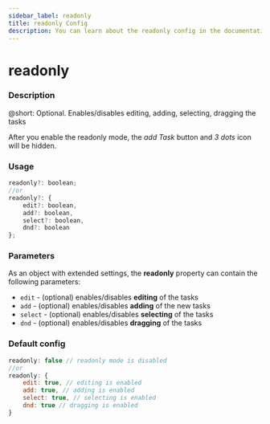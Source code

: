 ```yaml
---
sidebar_label: readonly
title: readonly Config
description: You can learn about the readonly config in the documentation of the DHTMLX JavaScript To Do List library. Browse developer guides and API reference, try out code examples and live demos, and download a free 30-day evaluation version of DHTMLX To Do List.
---
```


# readonly

### Description

@short: Optional. Enables/disables editing, adding, selecting, dragging the tasks

After you enable the readonly mode, the *add Task* button and *3 dots* icon will be hidden.

### Usage

~~~js
readonly?: boolean;
//or
readonly?: {
    edit?: boolean,
    add?: boolean,
    select?: boolean,
    dnd?: boolean
};
~~~

### Parameters

As an object with extended settings, the **readonly** property can contain the following parameters:

- `edit` - (optional) enables/disables **editing** of the tasks
- `add` - (optional) enables/disables **adding** of the new tasks
- `select` - (optional) enables/disables **selecting** of the tasks
- `dnd` - (optional) enables/disables **dragging** of the tasks

### Default config

~~~jsx {}
readonly: false // readonly mode is disabled
//or
readonly: {
	edit: true, // editing is enabled
	add: true, // adding is enabled
	select: true, // selecting is enabled
	dnd: true // dragging is enabled
}
~~~